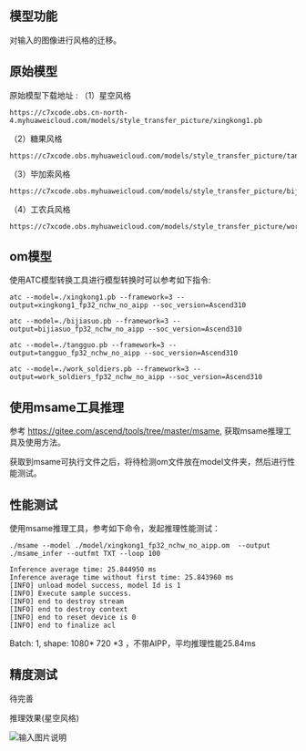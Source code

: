 ## 模型功能

 对输入的图像进行风格的迁移。

## 原始模型

原始模型下载地址 :
（1）星空风格
```
https://c7xcode.obs.cn-north-4.myhuaweicloud.com/models/style_transfer_picture/xingkong1.pb
```
（2）糖果风格
```
https://c7xcode.obs.myhuaweicloud.com/models/style_transfer_picture/tangguo.pb
```
（3）毕加索风格
```
https://c7xcode.obs.myhuaweicloud.com/models/style_transfer_picture/bijiasuo.pb
```
（4）工农兵风格
```
https://c7xcode.obs.myhuaweicloud.com/models/style_transfer_picture/work_soldiers.pb
```

## om模型

使用ATC模型转换工具进行模型转换时可以参考如下指令:

```
atc --model=./xingkong1.pb --framework=3 --output=xingkong1_fp32_nchw_no_aipp --soc_version=Ascend310
```

```
atc --model=./bijiasuo.pb --framework=3 --output=bijiasuo_fp32_nchw_no_aipp --soc_version=Ascend310
```

```
atc --model=./tangguo.pb --framework=3 --output=tangguo_fp32_nchw_no_aipp --soc_version=Ascend310
```

```
atc --model=./work_soldiers.pb --framework=3 --output=work_soldiers_fp32_nchw_no_aipp --soc_version=Ascend310
```

## 使用msame工具推理

参考 https://gitee.com/ascend/tools/tree/master/msame, 获取msame推理工具及使用方法。

获取到msame可执行文件之后，将待检测om文件放在model文件夹，然后进行性能测试。

## 性能测试

使用msame推理工具，参考如下命令，发起推理性能测试： 

```
./msame --model ./model/xingkong1_fp32_nchw_no_aipp.om  --output ./msame_infer --outfmt TXT --loop 100
```

```
Inference average time: 25.844950 ms
Inference average time without first time: 25.843960 ms
[INFO] unload model success, model Id is 1
[INFO] Execute sample success.
[INFO] end to destroy stream
[INFO] end to destroy context
[INFO] end to reset device is 0
[INFO] end to finalize acl

```

Batch: 1, shape: 1080* 720 *3 ，不带AIPP，平均推理性能25.84ms

## 精度测试

待完善

推理效果(星空风格)

![输入图片说明](https://c7xcode.obs.myhuaweicloud.com/models/style_transfer_picture/verify/verify_test.jpg "style_transfer.jpg")

